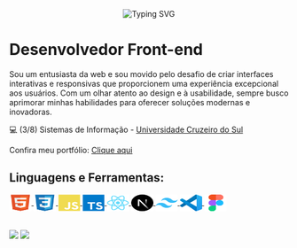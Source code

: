 <div align="center">
  <img src="https://readme-typing-svg.demolab.com?font=Fira+Code&size=24&pause=600&color=2688E6&center=true&vCenter=true&multiline=true&width=510&height=70&lines=Ol%C3%A1!+Meu+nome+%C3%A9+Lorenzo.;Sou+Desenvolvedor+Front-End." alt="Typing SVG" />
</div>

<h1 align="left">Desenvolvedor Front-end</h1>
<p align="left">Sou um entusiasta da web e sou movido pelo desafio de criar interfaces interativas e responsivas que proporcionem uma experiência excepcional aos usuários. Com um olhar atento ao design e à usabilidade, sempre busco aprimorar minhas habilidades para oferecer soluções modernas e inovadoras.</p>
<p>💻 (3/8) Sistemas de Informação - <a href="https://www.cruzeirodosul.edu.br/" target="_blank" rel="noreferrer">Universidade Cruzeiro do Sul</a></p>
<p>Confira meu portfólio: <a href="https://lorenzo-casa.vercel.app/" target="_blank" rel="noreferrer">Clique aqui</a></p>

<div align="left">
  <h2>Linguagens e Ferramentas:</h2>
  <a href="https://www.w3.org/html/" target="_blank" rel="noreferrer">
    <img align="center" alt="HTML5" height="30" width="40" title="HTML" src="https://raw.githubusercontent.com/devicons/devicon/master/icons/html5/html5-original.svg">
  </a>
  <a href="https://www.w3schools.com/css/" target="_blank" rel="noreferrer">
    <img align="center" alt="CSS3" height="30" width="40" title="CSS" src="https://raw.githubusercontent.com/devicons/devicon/master/icons/css3/css3-original.svg">
  </a>
  <a href="https://developer.mozilla.org/pt-BR/docs/Web/JavaScript" target="_blank" rel="noreferrer">
    <img align="center" alt="Js" height="30" width="40" title="JavaScript" src="https://raw.githubusercontent.com/devicons/devicon/master/icons/javascript/javascript-plain.svg">
  </a>
  <a href="https://www.typescriptlang.org/" target="_blank" rel="noreferrer">
    <img align="center" alt="Typescript" height="30" width="40" title="TypeScript" src="https://raw.githubusercontent.com/devicons/devicon/master/icons/typescript/typescript-original.svg">  
  </a>
  <a href="https://react.dev/" target="_blank" rel="noreferrer">
    <img align="center" alt="React" height="30" width="40" title="React.js" src="https://raw.githubusercontent.com/devicons/devicon/master/icons/react/react-original.svg">
  </a>
  <a href="https://nextjs.org/" target="_blank" rel="noreferrer">
    <img align="center" alt="NextJs" height="30" width="40" title="Next.js" src="https://raw.githubusercontent.com/devicons/devicon/master/icons/nextjs/nextjs-original.svg">
  </a>
  <a href="https://tailwindcss.com/" target="_blank" rel="noreferrer">
    <img align="center" alt="TailwindCSS" height="30" width="40" title="TailwindCSS" src="https://raw.githubusercontent.com/devicons/devicon/master/icons/tailwindcss/tailwindcss-plain.svg"> 
  </a>
  <a href="https://code.visualstudio.com/" target="_blank" rel="noreferrer">
    <img align="center" alt="VSCode" height="30" width="40" title="Visual Studio Code" src="https://raw.githubusercontent.com/devicons/devicon/master/icons/vscode/vscode-original.svg">
  </a>
  <a href="https://www.figma.com/" target="_blank" rel="noreferrer">
    <img align="center" alt="Figma" height="30" width="40" title="Figma" src="https://raw.githubusercontent.com/devicons/devicon/master/icons/figma/figma-original.svg">
  </a>
</div>

<br>


<br>
<a href="mailto:lorenzocasa1235@gmail.com"><img src="https://img.shields.io/badge/-Gmail-%23333?style=for-the-badge&logo=gmail&logoColor=white" target="_blank"></a>
<a href="https://www.linkedin.com/in/lorenzocasa" target="_blank" rel="noreferrer"><img src="https://img.shields.io/badge/-LinkedIn-%230077B5?style=for-the-badge&logo=linkedin&logoColor=white" target="_blank"></a>
